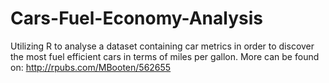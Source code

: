 # Cars-Fuel-Economy-Analysis
Utilizing R to analyse a dataset containing car metrics in order to discover the most fuel efficient cars in terms of miles per gallon. More can be found on: http://rpubs.com/MBooten/562655
